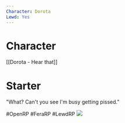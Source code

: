 ```yaml
---
Character: Dorota
Lewd: Yes
---
```

# Character
[[Dorota - Hear that]]

# Starter
"What? Can't you see I'm busy getting pissed."

  

#OpenRP #FeraRP #LewdRP 
![](FL_FE9bXMAgndDC.jpg)